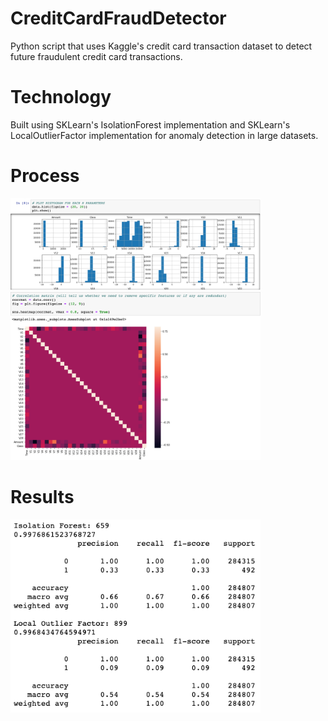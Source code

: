 # CreditCardFraudDetector
Python script that uses Kaggle's credit card transaction dataset to detect future fraudulent credit card transactions.

# Technology
Built using SKLearn's IsolationForest implementation and SKLearn's LocalOutlierFactor implementation for anomaly detection in large datasets. 

# Process # 

<img src = "Demo/ParameterLearning.png" width = "400">
<img src = "Demo/CorrelationMatrix.png" width = "400">

# Results # 

<img src = "Demo/Results.png" width = "400">
